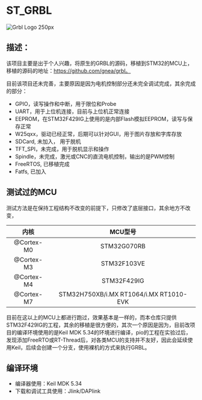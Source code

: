 # ST_GRBL
![Grbl Logo 250px](https://user-images.githubusercontent.com/42537573/131384819-1b6f93d4-67df-4933-aaee-5ba4f4d7ff07.png)

## 描述：

该项目主要是出于个人兴趣，将原生的GRBL的源码，移植到STM32的MCU上，移植的源码的地址：https://github.com/gnea/grbl。

目前该项目还未完善，主要原因是因为电机控制部分还未完全调试完成，其余完成的部分：

- GPIO，读写操作和中断，用于限位和Probe
- UART，用于上位机连接，目前与上位机正常连接
- EEPROM，在STM32F429IG上使用的是内部Flash模拟EEPROM，读写与保存正常
- W25qxx，驱动已经正常，后期可以针对GUI，用于图片存放和字库存放
- SDCard, 未加入， 用于脱机
- TFT_SPI，未完成，用于脱机显示和操作
- Spindle，未完成，激光或CNC的直流电机控制，输出的是PWM控制
- FreeRTOS, 已移植完成
- Fatfs, 已加入

## 测试过的MCU

测试方法是在保持工程结构不改变的前提下，只修改了底层接口，其余地方不改变，

|    内核    |                 MCU型号                 |
| :--------: | :-------------------------------------: |
| @Cortex-M0 |               STM32G070RB               |
| @Cortex-M3 |               STM32F103VE               |
| @Cortex-M4 |               STM32F429IG               |
| @Cortex-M7 | STM32H750XB/i.MX RT1064/i.MX RT1010-EVK |

目前在这以上的MCU上都进行跑过，效果基本是一样的，而本仓库只提供STM32F429IG的工程，其余的移植是很方便的，其次一个原因是因为，目前改项目的编译环境使用的是Keil MDK 5.34的环境进行编译，pio的工程在实验过后，发现添加FreeRTO或RT-Thread后，对各类MCU的支持并不友好，因此会延续使用Keil，后续会创建一个分支，使用裸机的方式来执行GRBL。

## 编译环境

- 编译器使用：Keil MDK 5.34
- 下载和调试工具使用：Jlink/DAPlink

